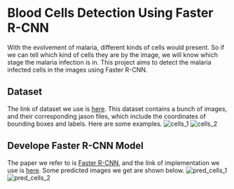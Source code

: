 # Blood Cells Detection Using Faster R-CNN

With the evolvement of malaria, different kinds of cells would present. So if we can tell which kind of cells they are by the image, we will know which stage the malaria infection is in. This project aims to detect the malaria infected cells in the images using Faster R-CNN.

## Dataset

The link of dataset we use is [here](https://storage.googleapis.com/exam-deep-learning/train-Exam2.zip). This dataset contains a bunch of images, and their corresponding jason files, which include the coordinates of bounding boxes and labels. Here are some examples.
![cells_1](https://github.com/danleiQ/Final-Project-Group3/blob/master/images/cells_1.png)
![cells_2](https://github.com/danleiQ/Final-Project-Group3/blob/master/images/cells_2.png)

## Develope Faster R-CNN Model

The paper we refer to is [Faster R-CNN](https://arxiv.org/pdf/1506.01497.pdf), and the link of implementation we use is [here](https://github.com/kbardool/keras-frcnn.git). Some predicted images we get are shown below. 
![pred_cells_1](https://github.com/danleiQ/Final-Project-Group3/blob/master/images/pred_cells_1.png)
![pred_cells_2](https://github.com/danleiQ/Final-Project-Group3/blob/master/images/pred_cells_2.png)
